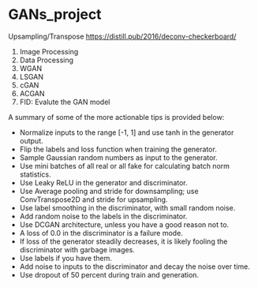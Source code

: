 # GANs_project
Upsampling/Transpose
https://distill.pub/2016/deconv-checkerboard/

1. Image Processing
2. Data Processing
3. WGAN
4. LSGAN
5. cGAN
6. ACGAN
7. FID: Evalute the GAN model

A summary of some of the more actionable tips is provided below:

- Normalize inputs to the range [-1, 1] and use tanh in the generator output.
- Flip the labels and loss function when training the generator.
- Sample Gaussian random numbers as input to the generator.
- Use mini batches of all real or all fake for calculating batch norm statistics.
- Use Leaky ReLU in the generator and discriminator.
- Use Average pooling and stride for downsampling; use ConvTranspose2D and stride for upsampling.
- Use label smoothing in the discriminator, with small random noise.
- Add random noise to the labels in the discriminator.
- Use DCGAN architecture, unless you have a good reason not to.
- A loss of 0.0 in the discriminator is a failure mode.
- If loss of the generator steadily decreases, it is likely fooling the discriminator with garbage images.
- Use labels if you have them.
- Add noise to inputs to the discriminator and decay the noise over time.
- Use dropout of 50 percent during train and generation.
